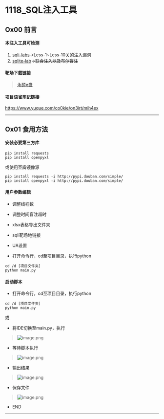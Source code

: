 # 1118_SQL注入工具

## Ox00 前言

#### 本注入工具可检测

1. [sqli-labs](https://github.com/Audi-1/sqli-labs)->Less-1~Less-10关的注入漏洞
2. [sqlite-lab](https://github.com/incredibleindishell/sqlite-lab)->~~联合注入以及布尔盲注~~

#### 靶场下载链接

> [永硕e盘](http://co0kie.ys168.com/)

#### 项目语雀笔记链接

https://www.yuque.com/co0kie/on3irt/mih4ex

------

## Ox01 食用方法

#### 安装必要第三方库

```
pip install requests
pip install openpyxl
```

或使用豆瓣镜像源

```
pip install requests -i http://pypi.douban.com/simple/ 
pip install openpyxl -i http://pypi.douban.com/simple/ 
```

#### 用户参数编辑

- 调整线程数
- 调整时间盲注超时
- xlsx表格导出文件夹
- sqli靶场地链接
- UA设置

- 打开命令行，cd至项目目录，执行python

```
cd /d [项目文件夹]
python main.py
```



#### 启动脚本

- 打开命令行，cd至项目目录，执行python

```
cd /d [项目文件夹]
python main.py
```

或

- 将IDE切换至main.py，执行

> ![image.png](https://cdn.nlark.com/yuque/0/2020/png/2556867/1605928585404-7474b60e-9742-40aa-8fad-ee1b9ec25a7e.png)

- 等待脚本执行

> ![image.png](https://cdn.nlark.com/yuque/0/2020/png/2556867/1605928925568-b8077d32-154a-4d6a-9703-44fb48ea7722.png)

- 输出结果

> ![image.png](https://cdn.nlark.com/yuque/0/2020/png/2556867/1605930314783-acec6100-8178-4987-a378-fa12d6677eb5.png)

- 保存文件

> ![image.png](https://cdn.nlark.com/yuque/0/2020/png/2556867/1605930338451-ffaa66a4-f002-4cf7-88e2-f12c43095f87.png)

- END

------

